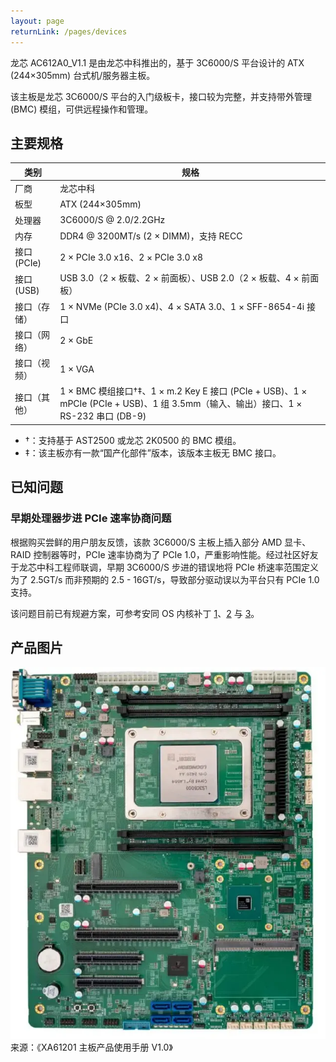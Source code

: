 ```yaml
---
layout: page
returnLink: /pages/devices
---
```


<ChildHeader>
<template #pageTitle>产品规格数据库</template>
<template #pageSubTitle>龙芯 AC612A0_V1.1</template>
</ChildHeader>

<div class="body_content">

龙芯 AC612A0_V1.1 是由龙芯中科推出的，基于 3C6000/S 平台设计的 ATX (244×305mm) 台式机/服务器主板。

该主板是龙芯 3C6000/S 平台的入门级板卡，接口较为完整，并支持带外管理 (BMC) 模组，可供远程操作和管理。

## 主要规格

| 类别 | 规格 |
|------|------|
| 厂商 | 龙芯中科 |
| 板型 | ATX (244×305mm) |
| 处理器 | 3C6000/S @ 2.0/2.2GHz |
| 内存 | DDR4 @ 3200MT/s (2 × DIMM)，支持 RECC |
| 接口 (PCIe) | 2 × PCIe 3.0 x16、2 × PCIe 3.0 x8 |
| 接口 (USB)  | USB 3.0（2 × 板载、2 × 前面板）、USB 2.0（2 × 板载、4 × 前面板） |
| 接口（存储）| 1 × NVMe (PCIe 3.0 x4)、4 × SATA 3.0、1 × SFF-8654-4i 接口 |
| 接口（网络） | 2 × GbE |
| 接口（视频） | 1 × VGA |
| 接口（其他） | 1 × BMC 模组接口†‡、1 × m.2 Key E 接口 (PCIe + USB)、1 × mPCIe (PCIe + USB)、1 组 3.5mm（输入、输出）接口、1 × RS-232 串口 (DB-9) |

- †：支持基于 AST2500 或龙芯 2K0500 的 BMC 模组。
- ‡：该主板亦有一款“国产化部件”版本，该版本主板无 BMC 接口。

## 已知问题

### 早期处理器步进 PCIe 速率协商问题

根据购买尝鲜的用户朋友反馈，该款 3C6000/S 主板上插入部分 AMD 显卡、RAID 控制器等时，PCIe 速率协商为了 PCIe 1.0，严重影响性能。经过社区好友于龙芯中科工程师联调，早期 3C6000/S 步进的错误地将 PCIe 桥速率范围定义为了 2.5GT/s 而非预期的 2.5 - 16GT/s，导致部分驱动误以为平台只有 PCIe 1.0 支持。

该问题目前已有规避方案，可参考安同 OS 内核补丁 [1](https://github.com/AOSC-Tracking/linux/commit/283358e5b377517ad9f13bd1909b4b931754c196)、[2](https://github.com/AOSC-Tracking/linux/commit/874bb3b961fb6bf106b48c61a1671c196976e1f1) 与 [3](https://github.com/AOSC-Tracking/linux/commit/8d088d7587098ef48e0594bf46c603bb4d7abd52)。

## 产品图片

[![](/public/images/devices/loongson-ac612a0-v1.1.thumbnail.webp)](/public/images/devices/loongson-ac612a0-v1.1.webp)
来源：《XA61201 主板产品使用手册 V1.0》

</div>

<ChildFooter />

<script setup>
import ChildHeader from '/components/ChildHeader.vue'
import ChildFooter from '/components/ChildFooter.vue'
</script>